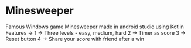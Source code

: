 # Minesweeper
Famous Windows game Minesweeper made in android studio using Kotlin
Features -> 
1 -> Three levels - easy, medium, hard
2 -> Timer as score
3 -> Reset button
4 -> Share your score with friend after a win
